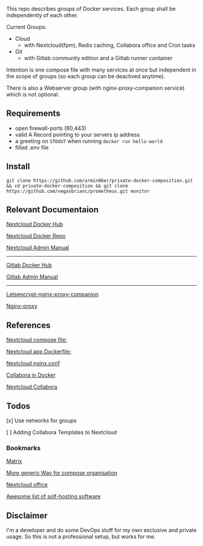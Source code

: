 This repo describes groups of Docker services. Each group shall be independently of each other.

Current Groups:

* Cloud
  * with Nextcloud(fpm), Redis caching, Collabora office and Cron tasks
* Git
  * with Gitlab community edition and a Gitlab runner container

Intention is one compose file with many services at once but independent in the scope of groups (so each group can be deactived anytime).

There is also a Webserver group (with nginx-proxy-companion service) which is not optional.

## Requirements

* open firewall-ports (80,443)
* valid A Record pointing to your servers ip address
* a greeting on `STDOUT` when running `docker run hello-world`
* filled .env file

## Install

`git clone https://github.com/armin86er/private-docker-composition.git && cd private-docker-composition && git clone https://github.com/vegasbrianc/prometheus.git monitor`

## Relevant Documentaion

[Nextcloud Docker Hub](https://hub.docker.com/_/nextcloud)

[Nextcloud Docker Repo](https://github.com/nextcloud/docker)

[Nextcloud Admin Manual](https://docs.nextcloud.com/server/16/admin_manual/contents.html)

---

[Gitlab Docker Hub](https://hub.docker.com/_/gitlab-community-edition)

[Gitlab Admin Manual](https://docs.gitlab.com/ee/administration)

---

[Letsencrypt-nginx-proxy-companion](https://github.com/JrCs/docker-letsencrypt-nginx-proxy-companion/)

[Nginx-proxy](https://github.com/jwilder/nginx-proxy)

## References

[Nextcloud compose file:](https://github.com/nextcloud/docker/blob/master/.examples/docker-compose/with-nginx-proxy/mariadb-cron-redis/fpm/docker-compose.yml)

[Nextcloud app Dockerfile:](https://github.com/nextcloud/docker/blob/master/.examples/dockerfiles/full/fpm/Dockerfile)

[Nextcloud nginx.conf](https://github.com/nextcloud/docker/blob/master/.examples/docker-compose/with-nginx-proxy-self-signed-ssl/mariadb/fpm/web/nginx.conf)

[Collabora in Docker](https://www.collaboraoffice.com/code/docker/)

[Nextcloud Collabora](https://nextcloud.com/collaboraonline/)

## Todos

[x] Use networks for groups

[ ] Adding Collabora Templates to Nextcloud

### Bookmarks

[Matrix](https://hub.docker.com/r/matrixdotorg/synapse)

[More generic Way for compose organisation](https://github.com/evertramos/docker-compose-letsencrypt-nginx-proxy-companion)

[Nextcloud office](https://github.com/smehrbrodt/nextcloud-libreoffice-online)

[Awesome list of solf-hosting software](https://github.com/Kickball/awesome-selfhosted)

## Disclaimer

I'm a developer and do some DevOps stuff for my own exclusive and private usage. So this is not a professional setup, but works for me.

